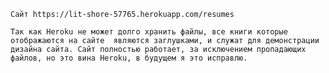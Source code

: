 	Сайт https://lit-shore-57765.herokuapp.com/resumes

	Так как Heroku не может долго хранить файлы, все книги которые отображаются на сайте  являются заглушками, и служат для демонстрации дизайна сайта. Сайт полностью работает, за исключением пропадающих файлов, но это вина Heroku, в будущем я это исправлю.